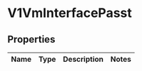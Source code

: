 # V1VmInterfacePasst

## Properties
Name | Type | Description | Notes
------------ | ------------- | ------------- | -------------
